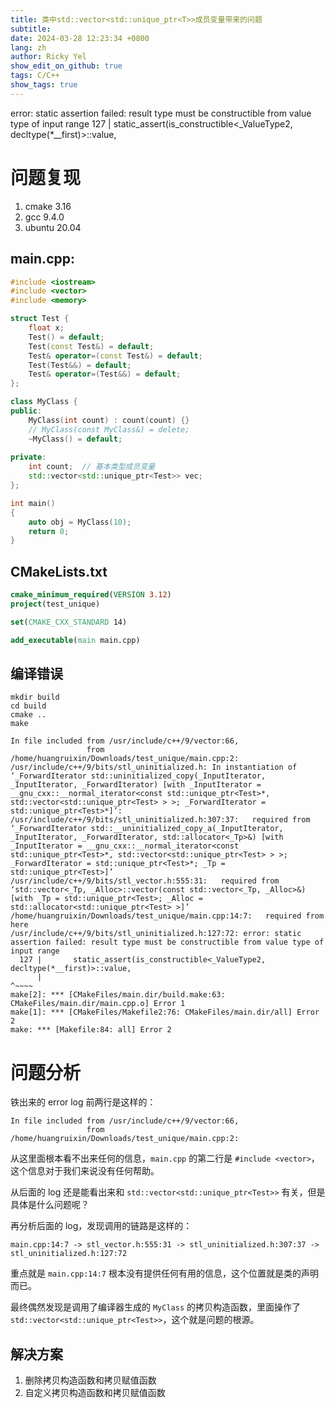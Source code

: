 ```yaml
---
title: 类中std::vector<std::unique_ptr<T>>成员变量带来的问题
subtitle:
date: 2024-03-28 12:23:34 +0800
lang: zh
author: Ricky Yel
show_edit_on_github: true
tags: C/C++
show_tags: true
---
```


error: static assertion failed: result type must be constructible from value type of input range
  127 |       static_assert(is_constructible<_ValueType2, decltype(*__first)>::value,
<!--more-->

# 问题复现

1. cmake 3.16
2. gcc 9.4.0
3. ubuntu 20.04

## main.cpp:

```cpp
#include <iostream>
#include <vector>
#include <memory>

struct Test {
    float x;
    Test() = default;
    Test(const Test&) = default;
    Test& operator=(const Test&) = default;
    Test(Test&&) = default;
    Test& operator=(Test&&) = default;
};

class MyClass {
public:
    MyClass(int count) : count(count) {}
    // MyClass(const MyClass&) = delete;
    ~MyClass() = default;
    
private:
    int count;  // 基本类型成员变量
    std::vector<std::unique_ptr<Test>> vec;
};

int main()
{
    auto obj = MyClass(10);
    return 0;
}
```

## CMakeLists.txt

```cmake
cmake_minimum_required(VERSION 3.12)
project(test_unique)

set(CMAKE_CXX_STANDARD 14)

add_executable(main main.cpp)
```

## 编译错误

```shell
mkdir build
cd build
cmake ..
make
```

```plaintext
In file included from /usr/include/c++/9/vector:66,
                 from /home/huangruixin/Downloads/test_unique/main.cpp:2:
/usr/include/c++/9/bits/stl_uninitialized.h: In instantiation of ‘_ForwardIterator std::uninitialized_copy(_InputIterator, _InputIterator, _ForwardIterator) [with _InputIterator = __gnu_cxx::__normal_iterator<const std::unique_ptr<Test>*, std::vector<std::unique_ptr<Test> > >; _ForwardIterator = std::unique_ptr<Test>*]’:
/usr/include/c++/9/bits/stl_uninitialized.h:307:37:   required from ‘_ForwardIterator std::__uninitialized_copy_a(_InputIterator, _InputIterator, _ForwardIterator, std::allocator<_Tp>&) [with _InputIterator = __gnu_cxx::__normal_iterator<const std::unique_ptr<Test>*, std::vector<std::unique_ptr<Test> > >; _ForwardIterator = std::unique_ptr<Test>*; _Tp = std::unique_ptr<Test>]’
/usr/include/c++/9/bits/stl_vector.h:555:31:   required from ‘std::vector<_Tp, _Alloc>::vector(const std::vector<_Tp, _Alloc>&) [with _Tp = std::unique_ptr<Test>; _Alloc = std::allocator<std::unique_ptr<Test> >]’
/home/huangruixin/Downloads/test_unique/main.cpp:14:7:   required from here
/usr/include/c++/9/bits/stl_uninitialized.h:127:72: error: static assertion failed: result type must be constructible from value type of input range
  127 |       static_assert(is_constructible<_ValueType2, decltype(*__first)>::value,
      |                                                                        ^~~~~
make[2]: *** [CMakeFiles/main.dir/build.make:63: CMakeFiles/main.dir/main.cpp.o] Error 1
make[1]: *** [CMakeFiles/Makefile2:76: CMakeFiles/main.dir/all] Error 2
make: *** [Makefile:84: all] Error 2
```

# 问题分析

铁出来的 error log 前两行是这样的：

```plaintext    
In file included from /usr/include/c++/9/vector:66,
                 from /home/huangruixin/Downloads/test_unique/main.cpp:2:
```

从这里面根本看不出来任何的信息，`main.cpp` 的第二行是 `#include <vector>`，这个信息对于我们来说没有任何帮助。

从后面的 log 还是能看出来和 `std::vector<std::unique_ptr<Test>>` 有关，但是具体是什么问题呢？

再分析后面的 log，发现调用的链路是这样的：

```plaintext
main.cpp:14:7 -> stl_vector.h:555:31 -> stl_uninitialized.h:307:37 -> stl_uninitialized.h:127:72
```

重点就是 `main.cpp:14:7` 根本没有提供任何有用的信息，这个位置就是类的声明而已。

最终偶然发现是调用了编译器生成的 `MyClass` 的拷贝构造函数，里面操作了 `std::vector<std::unique_ptr<Test>>`，这个就是问题的根源。

## 解决方案

1. 删除拷贝构造函数和拷贝赋值函数
2. 自定义拷贝构造函数和拷贝赋值函数
